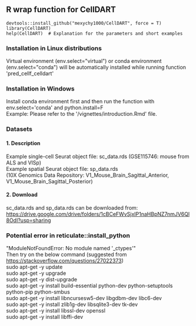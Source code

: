 ## R wrap function for CellDART
    devtools::install_github("mexychy1000/CellDART", force = T)  
    library(CellDART)  
    help(CellDART)  # Explanation for the parameters and short examples
  ### Installation in Linux distributions  
  Virtual environment (env.select="virtual") or conda environment (env.select="conda") will be automatically installed while running function 'pred_cellf_celldart'  
  ### Installation in Windows  
  Install conda environment first and then run the function with env.select='conda' and python.install=F   
  Example: Please refer to the '/vignettes/introduction.Rmd' file.  

### Datasets
  #### 1. Description  
  Example single-cell Seurat object file: sc_data.rds (GSE115746: mouse from ALS and VISp)  
  Example spatial Seurat object file: sp_data.rds  
  (10X Genomics Data Repository: V1_Mouse_Brain_Sagittal_Anterior, V1_Mouse_Brain_Sagittal_Posterior)  
  
  #### 2. Download  
  sc_data.rds and sp_data.rds can be downloaded from:  
  https://drive.google.com/drive/folders/1cBCeFWvSjxIP1naHBpNZ7nmJV6Ql8OdI?usp=sharing
  
### Potential error in reticulate::install_python
  "ModuleNotFoundError: No module named '_ctypes'"  
  Then try on the below command (suggested from https://stackoverflow.com/questions/27022373)  
  sudo apt-get -y update  
  sudo apt-get -y upgrade  
  sudo apt-get -y dist-upgrade  
  sudo apt-get -y install build-essential python-dev python-setuptools python-pip python-smbus  
  sudo apt-get -y install libncursesw5-dev libgdbm-dev libc6-dev  
  sudo apt-get -y install zlib1g-dev libsqlite3-dev tk-dev  
  sudo apt-get -y install libssl-dev openssl  
  sudo apt-get -y install libffi-dev  

